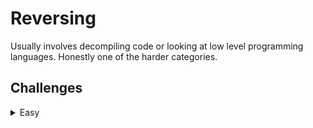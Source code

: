 # Reversing
Usually involves decompiling code or looking at low level programming languages. Honestly one of the harder categories.

## Challenges
<details>
<summary>Easy</summary>

|Problem|Points|
|-|-|
|[Baby RE](Baby%20RE/README.md)|10|
</details>
